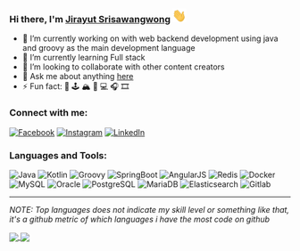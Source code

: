 ### Hi there, I'm [Jirayut Srisawangwong](https://jirayutcc.github.io) <img src="https://raw.githubusercontent.com/ABSphreak/ABSphreak/master/gifs/Hi.gif" height="25px" width="25px">

- 🔭 I’m currently working on with web backend development using java and groovy as the main development language
- 🌱 I’m currently learning Full stack
- 👯 I’m looking to collaborate with other content creators
- 💬 Ask me about anything [here](https://github.com/jirayutcc/jirayutcc/issues)
- ⚡ Fun fact: 🐶 🕹️ 🏔️ 📸 💻 🎧 🎞️

### Connect with me:
[![Facebook](https://img.shields.io/badge/-Facebook-white?style=for-the-badge&logo=Facebook&logoColor=1195F5)](https://www.facebook.com/jirayutcc)
[![Instagram](https://img.shields.io/badge/-Instagram-white?style=for-the-badge&logo=instagram&logoColor=B4068E)](https://www.instagram.com/farmhouse.js)
[![LinkedIn](https://img.shields.io/badge/-LinkedIn-white?style=for-the-badge&logo=linkedin&logoColor=007BB6)](https://www.linkedin.com/in/jirayutcc)

### Languages and Tools:
![Java](https://img.shields.io/badge/-Java-white?style=for-the-badge&logo=java&logoColor=E23237)
![Kotlin](https://img.shields.io/badge/-Kotlin-white?style=for-the-badge&logo=kotlin&logoColor=7F52FF)
![Groovy](https://img.shields.io/badge/-Groovy-white?style=for-the-badge&logo=apache-groovy&logoColor=4298B8)
![SpringBoot](https://img.shields.io/badge/-SpringBoot-white?style=for-the-badge&logo=springboot&logoColor=6DB33F)
![AngularJS](https://img.shields.io/badge/-AngularJS-white?style=for-the-badge&logo=angularjs&logoColor=E23237)
![Redis](https://img.shields.io/badge/-Redis-white?style=for-the-badge&logo=Redis&logoColor=DC382D)
![Docker](https://img.shields.io/badge/-Docker-white?style=for-the-badge&logo=Docker&logoColor=2496ED)
![MySQL](https://img.shields.io/badge/-MySQL-white?style=for-the-badge&logo=mysql&logoColor=00648B)
![Oracle](https://img.shields.io/badge/-Oracle-white?style=for-the-badge&logo=Oracle&logoColor=E23237)
![PostgreSQL](https://img.shields.io/badge/-PostgreSQL-white?style=for-the-badge&logo=postgresql&logoColor=316192)
![MariaDB](https://img.shields.io/badge/-MariaDB-white?style=for-the-badge&logo=MariaDB&logoColor=003545)
![Elasticsearch](https://img.shields.io/badge/-Elasticsearch-white?style=for-the-badge&logo=Elasticsearch&logoColor=005571)
![Gitlab](https://img.shields.io/badge/-Gitlab-white?style=for-the-badge&logo=gitlab&logoColor=FCA121)
<!-- ![Vue](https://img.shields.io/badge/-Vue-white?style=for-the-badge&logo=vue.js&logoColor=4FC08D)
![React](https://img.shields.io/badge/-React-white?style=for-the-badge&logo=react&logoColor=61DAFB)
![JavaScript](https://img.shields.io/badge/-JavaScript-white?style=for-the-badge&logo=JavaScript&logoColor=E9D54D)
![Bootstrap](https://img.shields.io/badge/-Bootstrap-090909?style=for-the-badge&logo=Bootstrap&logoColor=563D7C)
![jQuery](https://img.shields.io/badge/-jQuery-090909?style=for-the-badge&logo=jQuery&logoColor=0769AD)
![Hibernate](https://img.shields.io/badge/-Hibernate-090909?style=for-the-badge&logo=hibernate&logoColor=59666C)
![IntelliJIDEA](https://img.shields.io/badge/-IntelliJIDEA-090909?style=for-the-badge&logo=IntelliJ-IDEA&logoColor=4D4D4D)
![Postman](https://img.shields.io/badge/-Postman-090909?style=for-the-badge&logo=postman&logoColor=FF6C37) -->

---

*NOTE: Top languages does not indicate my skill level or something like that, it's a github metric of which languages i have the most code on github*

<a href="https://github-readme-stats.vercel.app/api?username=jirayutcc&show_icons=true&theme=buefy">
<img align="center" src="https://github-readme-stats.vercel.app/api?username=jirayutcc&show_icons=true&theme=buefy" />
</a>
<a href="https://github-readme-stats.vercel.app/api/top-langs/?username=jirayutcc&layout=compact&theme=buefy">
<img align="center" src="https://github-readme-stats.vercel.app/api/top-langs/?username=jirayutcc&layout=compact&theme=buefy" />
</a>
